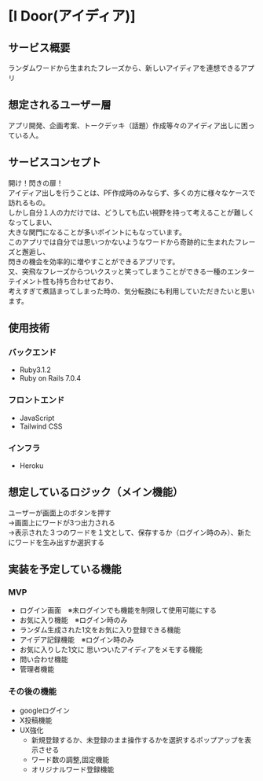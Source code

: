 # [I Door(アイディア)]

## サービス概要
ランダムワードから生まれたフレーズから、新しいアイディアを連想できるアプリ

## 想定されるユーザー層
アプリ開発、企画考案、トークデッキ（話題）作成等々のアイディア出しに困っている人。

## サービスコンセプト
開け！閃きの扉！   
アイディア出しを行うことは、PF作成時のみならず、多くの方に様々なケースで訪れるもの。   
しかし自分１人の力だけでは、どうしても広い視野を持って考えることが難しくなってしまい、   
大きな関門になることが多いポイントにもなっています。   
このアプリでは自分では思いつかないようなワードから奇跡的に生まれたフレーズと邂逅し、   
閃きの機会を効率的に増やすことができるアプリです。   
又、突飛なフレーズからついクスッと笑ってしまうことができる一種のエンターテイメント性も持ち合わせており、   
考えすぎて煮詰まってしまった時の、気分転換にも利用していただきたいと思います。   

## 使用技術
###  バックエンド
* Ruby3.1.2
* Ruby on Rails 7.0.4
###  フロントエンド
* JavaScript
* Tailwind CSS
###  インフラ
* Heroku

##  想定しているロジック（メイン機能）
ユーザーが画面上のボタンを押す   
→画面上にワードが3つ出力される   
→表示された３つのワードを１文として、保存するか（ログイン時のみ）、新たにワードを生み出すか選択する   

## 実装を予定している機能
### MVP
* ログイン画面　※未ログインでも機能を制限して使用可能にする
* お気に入り機能　※ログイン時のみ
 * ランダム生成された1文をお気に入り登録できる機能
* アイデア記録機能　※ログイン時のみ
 * お気に入りした1文に 思いついたアイディアをメモする機能
* 問い合わせ機能
* 管理者機能

### その後の機能
* googleログイン
* X投稿機能
* UX強化
  * 新規登録するか、未登録のまま操作するかを選択するポップアップを表示させる
  * ワード数の調整,固定機能
  * オリジナルワード登録機能
